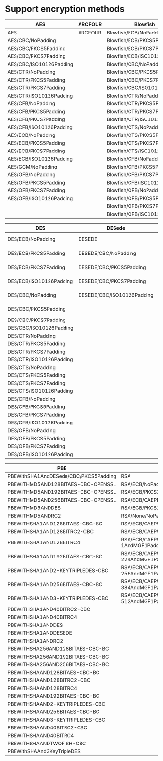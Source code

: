 # Support encryption methods

|AES|ARCFOUR|Blowfish|
|-------|-------|-------|
|AES|	ARCFOUR|	Blowfish/ECB/NoPadding|
|AES/CBC/NoPadding|	|	Blowfish/ECB/PKCS5Padding|
|AES/CBC/PKCS5Padding|	|	Blowfish/ECB/PKCS7Padding|
|AES/CBC/PKCS7Padding|	|	Blowfish/ECB/ISO10126Padding|
|AES/CBC/ISO10126Padding|	|	Blowfish/CBC/NoPadding|
|AES/CTR/NoPadding|	|	Blowfish/CBC/PKCS5Padding|
|AES/CTR/PKCS5Padding|	|	Blowfish/CBC/PKCS7Padding|
|AES/CTR/PKCS7Padding|	|	Blowfish/CBC/ISO10126Padding|
|AES/CTR/ISO10126Padding|	|	Blowfish/CTR/NoPadding|
|AES/CFB/NoPadding|	|	Blowfish/CTR/PKCS5Padding|
|AES/CFB/PKCS5Padding|	|	Blowfish/CTR/PKCS7Padding|
|AES/CFB/PKCS7Padding|	|	Blowfish/CTR/ISO10126Padding|
|AES/CFB/ISO10126Padding|	|	Blowfish/CTS/NoPadding|
|AES/ECB/NoPadding|	|	Blowfish/CTS/PKCS5Padding|
|AES/ECB/PKCS5Padding|	|	Blowfish/CTS/PKCS7Padding|
|AES/ECB/PKCS7Padding|	|	Blowfish/CTS/ISO10126Padding|
|AES/ECB/ISO10126Padding|	|	Blowfish/CFB/NoPadding|
|AES/GCM/NoPadding|	|	Blowfish/CFB/PKCS5Padding|
|AES/OFB/NoPadding|	|	Blowfish/CFB/PKCS7Padding|
|AES/OFB/PKCS5Padding|	|	Blowfish/CFB/ISO10126Padding|
|AES/OFB/PKCS7Padding|	|	Blowfish/OFB/NoPadding|
|AES/OFB/ISO10126Padding|	|	Blowfish/OFB/PKCS5Padding|
||	|	Blowfish/OFB/PKCS7Padding|
||	|	Blowfish/OFB/ISO10126Padding|


|DES|DESede|HMAC|
|-------|-------|-------|
|DES/ECB/NoPadding|	DESEDE|	HMAC-MD5|
|DES/ECB/PKCS5Padding|	DESEDE/CBC/NoPadding|	HMAC-SHA1|
|DES/ECB/PKCS7Padding|	DESEDE/CBC/PKCS5Padding|	HMAC-SHA224|
|DES/ECB/ISO10126Padding|	DESEDE/CBC/PKCS7Padding|	HMAC-SHA256|
|DES/CBC/NoPadding|	DESEDE/CBC/ISO10126Padding|	HMAC-SHA384|
|DES/CBC/PKCS5Padding|	|	HMAC-SHA512|
|DES/CBC/PKCS7Padding|	|	|
|DES/CBC/ISO10126Padding|	|	|
|DES/CTR/NoPadding|	|	|
|DES/CTR/PKCS5Padding|	|	|
|DES/CTR/PKCS7Padding|	|	|
|DES/CTR/ISO10126Padding|	|	|
|DES/CTS/NoPadding|	|	|
|DES/CTS/PKCS5Padding|	|	|
|DES/CTS/PKCS7Padding|	|	|
|DES/CTS/ISO10126Padding|	|	|
|DES/CFB/NoPadding|	|	|
|DES/CFB/PKCS5Padding|	|	|
|DES/CFB/PKCS7Padding|	|	|
|DES/CFB/ISO10126Padding|	|	|
|DES/OFB/NoPadding|	|	|
|DES/OFB/PKCS5Padding|	|	|
|DES/OFB/PKCS7Padding|	|	|
|DES/OFB/ISO10126Padding|	|	|


|PBE|RSA|
|-------|-------|
|PBEWithSHA1AndDESede/CBC/PKCS5Padding|	RSA|
|PBEWITHMD5AND128BITAES-CBC-OPENSSL|	RSA/ECB/NoPadding|
|PBEWITHMD5AND192BITAES-CBC-OPENSSL|	RSA/ECB/PKCS1Padding|
|PBEWITHMD5AND256BITAES-CBC-OPENSSL|	RSA/ECB/OAEPPadding|
|PBEWITHMD5ANDDES|	RSA/ECB/PKCS1Padding|
|PBEWITHMD5ANDRC2|	RSA/None/NoPadding|
|PBEWITHSHA1AND128BITAES-CBC-BC|	RSA/ECB/OAEPWithMD5AndMGF1Padding|
|PBEWITHSHA1AND128BITRC2-CBC|	RSA/ECB/OAEPWithSHA1AndMGF1Padding|
|PBEWITHSHA1AND128BITRC4|	RSA/ECB/OAEPWithSHA-1AndMGF1Padding|
|PBEWITHSHA1AND192BITAES-CBC-BC|	RSA/ECB/OAEPWithSHA-224AndMGF1Padding|
|PBEWITHSHA1AND2-KEYTRIPLEDES-CBC|	RSA/ECB/OAEPWithSHA-256AndMGF1Padding|
|PBEWITHSHA1AND256BITAES-CBC-BC|	RSA/ECB/OAEPWithSHA-384AndMGF1Padding|
|PBEWITHSHA1AND3-KEYTRIPLEDES-CBC|	RSA/ECB/OAEPWithSHA-512AndMGF1Padding|
|PBEWITHSHA1AND40BITRC2-CBC|	|
|PBEWITHSHA1AND40BITRC4|	|
|PBEWITHSHA1ANDDES|	|
|PBEWITHSHA1ANDDESEDE|	|
|PBEWITHSHA1ANDRC2|	|
|PBEWITHSHA256AND128BITAES-CBC-BC|	|
|PBEWITHSHA256AND192BITAES-CBC-BC|	|
|PBEWITHSHA256AND256BITAES-CBC-BC|	|
|PBEWITHSHAAND128BITAES-CBC-BC|	|
|PBEWITHSHAAND128BITRC2-CBC|	|
|PBEWITHSHAAND128BITRC4|	|
|PBEWITHSHAAND192BITAES-CBC-BC|	|
|PBEWITHSHAAND2-KEYTRIPLEDES-CBC|	|
|PBEWITHSHAAND256BITAES-CBC-BC|	|
|PBEWITHSHAAND3-KEYTRIPLEDES-CBC|	|
|PBEWITHSHAAND40BITRC2-CBC|	|
|PBEWITHSHAAND40BITRC4|	|
|PBEWITHSHAANDTWOFISH-CBC|	|
|PBEWithSHAAnd3KeyTripleDES|	|
